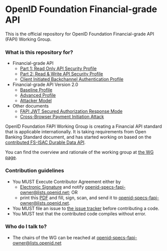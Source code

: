 # OpenID Foundation Financial-grade API #

This is the official repository for OpenID Foundation Financial-grade API (FAPI) Working Group. 

### What is this repository for? ###

* Financial-grade API
  * [Part 1: Read Only API Security Profile](Financial_API_WD_001.md)
  * [Part 2: Read & Write API Security Profile](Financial_API_WD_002.md)
  * [Client Initiated Backchannel Authentication Profile](Financial_API_WD_CIBA.md)
* Financial-grade API Version 2.0
  * [Baseline Profile](FAPI_2_0_Baseline_Profile.md)
  * [Advanced Profile](FAPI_2_0_Advanced_Profile.md)
  * [Attacker Model](FAPI_2_0_Attacker_Model.md)
* Other documents
  * [FAPI JWT Secured Authorization Response Mode](Financial_API_JWT_Secured_Authorization_Response_Mode.md)
  * [Cross-Browser Payment Initiation Attack](TR-Cross_browser_payment_initiation_attack.md)


OpenID Foundation FAPI Working Group is creating a Financial API standard that is applicable internationally. It is taking requirements from Open Banking Standard document, and has started working on based on the [contributed FS-ISAC Durable Data API](http://lists.openid.net/pipermail/openid-specs-fapi/attachments/20160609/df29d295/attachment-0001.pdf). 

You can find the overview and rationale of the working group at [the WG page](http://openid.net/wg/fapi/). 

### Contribution guidelines ###

* You MUST Execute Contributor Agreement either by 
    * [Electronic Signature](http://openid.net/intellectual-property/) and notify openid-specs-fapi-owner@lists.openid.net; OR 
    * print this [PDF](http://openid.net/wordpress-content/uploads/2010/01/paper-contribution-agreement-20100122.pdf) and fill, sign, scan, and send it to openid-specs-fapi-owner@lists.openid.net. 
* You MUST file an issue to [the issue tracker](https://bitbucket.org/openid/fapi/issues?status=new&status=open) before contributing a code. 
* You MUST test that the contributed code compiles without error. 

### Who do I talk to? ###

* The chairs of the WG can be reached at openid-specs-fapi-owner@lists.openid.net
